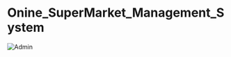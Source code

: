 # Onine_SuperMarket_Management_System 
![Admin](https://github.com/PamoDewarathne/Onine_SuperMarket_Management_System/assets/127833414/237d4692-6d36-469d-b8e4-c10f6624790e)
